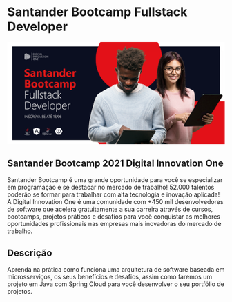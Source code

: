# Santander Bootcamp Fullstack Developer
![Capa](https://github.com/maiksonstrife/Gerenciador-de-Pessoas-DIO/blob/main/thumbnail-1.png)

## Santander Bootcamp 2021 Digital Innovation One
 Santander Bootcamp é uma grande oportunidade para você se especializar em programação e se destacar no mercado de trabalho! 52.000 talentos poderão se formar para trabalhar com alta tecnologia e inovação aplicada!
 A Digital Innovation One é uma comunidade com +450 mil desenvolvedores de software que acelera gratuitamente a sua carreira através de cursos, bootcamps, projetos práticos e desafios para você conquistar as melhores oportunidades profissionais nas empresas mais inovadoras do mercado de trabalho.

## Descrição
 Aprenda na prática como funciona uma arquitetura de software baseada em microsserviços, os seus benefícios e desafios, assim como faremos um projeto em Java com Spring Cloud para você desenvolver o seu portfólio de projetos.
